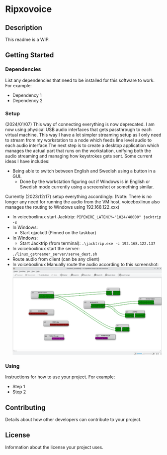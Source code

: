# Ripxovoice

## Description

This readme is a WIP.

## Getting Started

### Dependencies

List any dependencies that need to be installed for this software to work. For example:

- Dependency 1
- Dependency 2

### Setup

(2024/01/07) This way of connecting everything is now deprecated. I am now using physical USB audio interfaces that gets passthrough to each virtual machine. This way I have a lot simpler streaming setup as I only need to stream from my workstation to a node which feeds line level audio to each audio interface.The next step is to create a desktop application which manages the actual part that runs on the workstation, unifying both the audio streaming and managing how keystrokes gets sent. Some current ideas I have includes:

- Being able to switch between English and Swedish using a button in a GUI.
    - Done by the workstation figuring out if Windows is in English or Swedish mode currently using a screenshot or something similar.

Currently (2023/12/17) setup everything accordingly:
(Note: There is no longer any need for running the audio from the VM host, voiceboxlinux also manages the routing to Windows using 192.168.122.xxx)

- In voiceboxlinux start Jacktrip: `PIPEWIRE_LATENCY="1024/48000" jacktrip -s`
- In Windows:
    - Start qjackctl (Pinned on the taskbar)
- In Windows:
    - Start Jacktrip (from terminal): `.\jacktrip.exe -c 192.168.122.137`
- In voiceboxlinux start the server: `./linux_gstreamer_server/serve_dest.sh`
- Route audio from client (can be any client)
- In voiceboxlinux Manually route the audio according to this screenshot: ![Routing Screenshot](doc/img/0.png)

### Using

Instructions for how to use your project. For example:

- Step 1
- Step 2

## Contributing

Details about how other developers can contribute to your project.

## License

Information about the license your project uses.